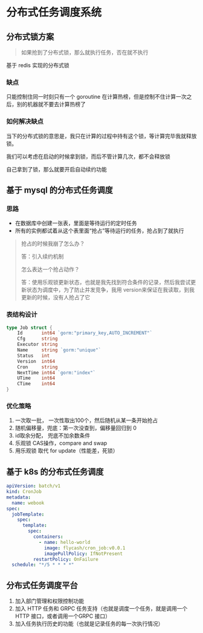 # 分布式任务调度系统

## 分布式锁方案

> 如果抢到了分布式锁，那么就执行任务，否在就不执行

基于 redis 实现的分布式锁

### 缺点

只能控制住同一时刻只有一个 goroutine 在计算热榜，但是控制不住计算一次之后，别的机器就不要去计算热榜了

### 如何解决缺点

当下的分布式锁的意思是，我只在计算的过程中持有这个锁，等计算完毕我就释放锁。

我们可以考虑在启动的时候拿到锁，而后不管计算几次，都不会释放锁

自己拿到了锁，那么就要开启自动续约功能

## 基于 mysql 的分布式任务调度

### 思路

- 在数据库中创建一张表，里面是等待运行的定时任务
- 所有的实例都试着从这个表里面“抢占”等待运行的任务，抢占到了就执行

> 抢占的时候我崩了怎么办？
>
> 答：引入续约机制
>
> 怎么表达一个抢占动作？
>
> 答：使用乐观锁更新状态，也就是我先找到符合条件的记录，然后我尝试更新状态为调度中，为了防止并发竞争，我用 version来保证在我读取，到我更新的时候，没有人抢占了它

### 表结构设计

```go
type Job struct {
	Id       int64 `gorm:"primary_key,AUTO_INCREMENT"`
	Cfg      string
	Executor string
	Name     string `gorm:"unique"`
	Status   int
	Version  int64
	Cron     string
	NextTime int64 `gorm:"index"`
	UTime    int64
	CTime    int64
}
```

### 优化策略

1. 一次取一批， 一次性取出100个，然后随机从某一条开始抢占
2. 随机偏移量，兜底：第一次没查到，偏移量回归到 0
3. id取余分配， 兜底不加余数条件
4. 乐观锁 CAS操作，compare and swap
5. 用乐观锁 取代 for update（性能差，死锁）

## 基于 k8s 的分布式任务调度

```yaml
apiVersion: batch/v1
kind: CronJob
metadata:
  name: webook
spec:
  jobTemplate:
    spec:
      template:
        spec:
          containers:
            - name: hello-world
              image: flycash/cron_job:v0.0.1
              imagePullPolicy: IfNotPresent
          restartPolicy: OnFailure
  schedule: "*/5 * * * *"
```

## 分布式任务调度平台

1. 加入部门管理和权限控制功能
2. 加入 HTTP 任务和 GRPC 任务支持（也就是调度一个任务，就是调用一个 HTTP 接口，或者调用一个GRPC 接口）
3. 加入任务执行历史的功能（也就是记录任务的每一次执行情况）